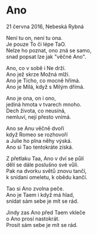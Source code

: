 
# Ano
  21 června 2016, Nebeská Rybná

Není tu on, není tu ona.  
Je pouze To či lépe TaO.  
Nelze ho poznat, ono zná se samo,  
snad popsat lze jak "věčné Ano".  

Ano, co v sobě i Ne drží.  
Ano jež skrze Možná mlží.  
Ano je Ticho, co mocně hřímá.  
Ano je Milá, když s Milým dřímá.  

Ano je ona, on i ono,  
jediná hmota v tvarech mnoho.  
Dech života, co neusíná,  
nemluví, nejí přesto vnímá.  

Ano se Anu věčně dvoří  
když Romeo se rozhovoří  
a Julie ho plna něhy výská.  
Ano si Tao tentokráte získá.  

Z přetlaku Taa, Ano v dví se půlí  
dělí se dále poslušno své vůli.  
Pak na dvorku světů znovu tančí,  
k snídani omeletu, k obědu kančí.  

Tao si Ano zvolna peče.  
Ano je Taem i když má hlad,  
snídat sám sebe je mít se rád.  

Jindy zas Ano před Taem vkleče  
o Ano prosí nastokrát.  
Prosit sám sebe je mít se rád.  
